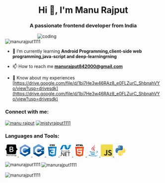 <h1 align="center">Hi 👋, I'm Manu Rajput</h1>
<h3 align="center">A passionate frontend developer from India</h3>
<img align="right" alt="coding"width="400"src="https://media.tenor.com/S59bPkT0pqcAAAAC/programming.gif">

<p align="left"> <img src="https://komarev.com/ghpvc/?username=manurajput1111&label=Profile%20views&color=0e75b6&style=flat" alt="manurajput1111" /> </p>

- 🌱 I’m currently learning **Android Programming,client-side web programming,java-script and deep-learningrning**

- 📫 How to reach me **manurajput842000@gmail.com**

- 📄 Know about my experiences [https://drive.google.com/file/d/1bi7He3w46RAz8_e0FLZurC_ShbnahVYo/view?usp=drivesdk](https://drive.google.com/file/d/1bi7He3w46RAz8_e0FLZurC_ShbnahVYo/view?usp=drivesdk)

<h3 align="left">Connect with me:</h3>
<p align="left">
<a href="https://linkedin.com/in/manu rajput" target="blank"><img align="center" src="https://raw.githubusercontent.com/rahuldkjain/github-profile-readme-generator/master/src/images/icons/Social/linked-in-alt.svg" alt="manu rajput" height="30" width="40" /></a>
<a href="https://instagram.com/mistyrajput1111" target="blank"><img align="center" src="https://raw.githubusercontent.com/rahuldkjain/github-profile-readme-generator/master/src/images/icons/Social/instagram.svg" alt="mistyrajput1111" height="30" width="40" /></a>
</p>

<h3 align="left">Languages and Tools:</h3>
<p align="left"> <a href="https://getbootstrap.com" target="_blank" rel="noreferrer"> <img src="https://raw.githubusercontent.com/devicons/devicon/master/icons/bootstrap/bootstrap-plain-wordmark.svg" alt="bootstrap" width="40" height="40"/> </a> <a href="https://www.cprogramming.com/" target="_blank" rel="noreferrer"> <img src="https://raw.githubusercontent.com/devicons/devicon/master/icons/c/c-original.svg" alt="c" width="40" height="40"/> </a> <a href="https://www.w3schools.com/cpp/" target="_blank" rel="noreferrer"> <img src="https://raw.githubusercontent.com/devicons/devicon/master/icons/cplusplus/cplusplus-original.svg" alt="cplusplus" width="40" height="40"/> </a> <a href="https://www.w3schools.com/css/" target="_blank" rel="noreferrer"> <img src="https://raw.githubusercontent.com/devicons/devicon/master/icons/css3/css3-original-wordmark.svg" alt="css3" width="40" height="40"/> </a> <a href="https://dotnet.microsoft.com/" target="_blank" rel="noreferrer"> <img src="https://raw.githubusercontent.com/devicons/devicon/master/icons/dot-net/dot-net-original-wordmark.svg" alt="dotnet" width="40" height="40"/> </a> <a href="https://www.w3.org/html/" target="_blank" rel="noreferrer"> <img src="https://raw.githubusercontent.com/devicons/devicon/master/icons/html5/html5-original-wordmark.svg" alt="html5" width="40" height="40"/> </a> <a href="https://www.java.com" target="_blank" rel="noreferrer"> <img src="https://raw.githubusercontent.com/devicons/devicon/master/icons/java/java-original.svg" alt="java" width="40" height="40"/> </a> <a href="https://developer.mozilla.org/en-US/docs/Web/JavaScript" target="_blank" rel="noreferrer"> <img src="https://raw.githubusercontent.com/devicons/devicon/master/icons/javascript/javascript-original.svg" alt="javascript" width="40" height="40"/> </a> <a href="https://www.python.org" target="_blank" rel="noreferrer"> <img src="https://raw.githubusercontent.com/devicons/devicon/master/icons/python/python-original.svg" alt="python" width="40" height="40"/> </a> </p>

<p><img align="left" src="https://github-readme-stats.vercel.app/api/top-langs?username=manurajput1111&show_icons=true&locale=en&layout=compact" alt="manurajput1111" /></p>

<p>&nbsp;<img align="center" src="https://github-readme-stats.vercel.app/api?username=manurajput1111&show_icons=true&locale=en" alt="manurajput1111" /></p>

<p><img align="center" src="https://github-readme-streak-stats.herokuapp.com/?user=manurajput1111&" alt="manurajput1111" /></p>

